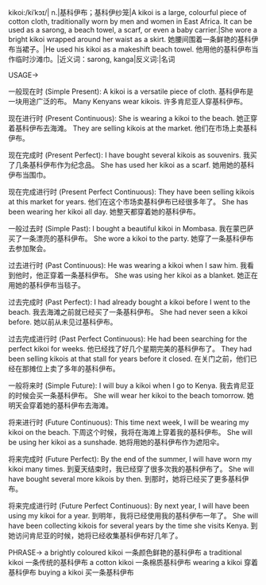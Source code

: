 kikoi:/kiˈkɔɪ/| n.|基科伊布；基科伊纱笼|A kikoi is a large, colourful piece of cotton cloth, traditionally worn by men and women in East Africa. It can be used as a sarong, a beach towel, a scarf, or even a baby carrier.|She wore a bright kikoi wrapped around her waist as a skirt. 她腰间围着一条鲜艳的基科伊布当裙子。|He used his kikoi as a makeshift beach towel. 他用他的基科伊布当作临时沙滩巾。|近义词：sarong, kanga|反义词:|名词

USAGE->

一般现在时 (Simple Present):
A kikoi is a versatile piece of cloth. 基科伊布是一块用途广泛的布。
Many Kenyans wear kikois. 许多肯尼亚人穿基科伊布。


现在进行时 (Present Continuous):
She is wearing a kikoi to the beach. 她正穿着基科伊布去海滩。
They are selling kikois at the market. 他们在市场上卖基科伊布。


现在完成时 (Present Perfect):
I have bought several kikois as souvenirs. 我买了几条基科伊布作为纪念品。
She has used her kikoi as a scarf. 她用她的基科伊布当围巾。


现在完成进行时 (Present Perfect Continuous):
They have been selling kikois at this market for years. 他们在这个市场卖基科伊布已经很多年了。
She has been wearing her kikoi all day. 她整天都穿着她的基科伊布。


一般过去时 (Simple Past):
I bought a beautiful kikoi in Mombasa. 我在蒙巴萨买了一条漂亮的基科伊布。
She wore a kikoi to the party. 她穿了一条基科伊布去参加聚会。


过去进行时 (Past Continuous):
He was wearing a kikoi when I saw him. 我看到他时，他正穿着一条基科伊布。
She was using her kikoi as a blanket. 她正在用她的基科伊布当毯子。


过去完成时 (Past Perfect):
I had already bought a kikoi before I went to the beach. 我去海滩之前就已经买了一条基科伊布。
She had never seen a kikoi before. 她以前从未见过基科伊布。


过去完成进行时 (Past Perfect Continuous):
He had been searching for the perfect kikoi for weeks. 他已经找了好几个星期完美的基科伊布了。
They had been selling kikois at that stall for years before it closed. 在关门之前，他们已经在那摊位上卖了多年的基科伊布。


一般将来时 (Simple Future):
I will buy a kikoi when I go to Kenya. 我去肯尼亚的时候会买一条基科伊布。
She will wear her kikoi to the beach tomorrow. 她明天会穿着她的基科伊布去海滩。


将来进行时 (Future Continuous):
This time next week, I will be wearing my kikoi on the beach. 下周这个时候，我将在海滩上穿着我的基科伊布。
She will be using her kikoi as a sunshade. 她将用她的基科伊布作为遮阳伞。


将来完成时 (Future Perfect):
By the end of the summer, I will have worn my kikoi many times. 到夏天结束时，我已经穿了很多次我的基科伊布了。
She will have bought several more kikois by then. 到那时，她将已经买了更多基科伊布。


将来完成进行时 (Future Perfect Continuous):
By next year, I will have been using my kikoi for a year. 到明年，我将已经使用我的基科伊布一年了。
She will have been collecting kikois for several years by the time she visits Kenya. 到她访问肯尼亚的时候，她将已经收集基科伊布好几年了。


PHRASE->
a brightly coloured kikoi 一条颜色鲜艳的基科伊布
a traditional kikoi 一条传统的基科伊布
a cotton kikoi 一条棉质基科伊布
wearing a kikoi 穿着基科伊布
buying a kikoi 买一条基科伊布

